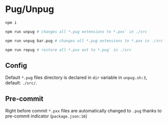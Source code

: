 # Pug/Unpug

```bash
npm i
```

```bash
npm run unpug # changes all *.pug extensions to *.pxx` in ./src
```

```bash
npm run unpug bar.pug # changes all *.pug extensions to *.pxx in ./src except ./src/bar.pug
```

```bash
npm run repug # restore all *.pxx ext to *.pug` in ./src
```

## Config

Default `*.pug` files directory is declared in `dir` variable in `unpug.sh:3`, default: `./src/`.

## Pre-commit

Right before commit `*.pxx` files are automatically changed to `.pug` thanks to pre-commit indicator (`package.json:16`)